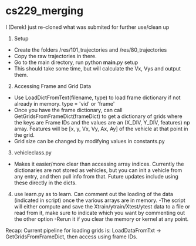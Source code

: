 # cs229_merging
I (Derek) just re-cloned what was submited for further use/clean up

1) Setup

- Create the folders /res/101_trajectories and /res/80_trajectories
- Copy the raw trajectories in there.
- Go to the main directory, run python __main__.py setup
- This should take some time, but will calculate the Vx, Vys
  and output them.

2) Accessing Frame and Grid Data
- Use LoadDictFromText(filename, type) to load frame dictionary if
not already in memory.  type = 'vid' or 'frame'
- Once you have the frame dictionary, can call
 GetGridsFromFrameDict(frameDict) to get a dictionary of grids where
 the keys are Frame IDs and the values are an (X_DIV, Y_DIV, features)
 np array.  Features will be [x, y, Vx, Vy, Ax, Ay] of the vehicle
 at that point in the grid.
- Grid size can be changed by modifying values in constants.py

3) vehicleclass.py
- Makes it easier/more clear than accessing array indices.  Currently
the dictionaries are not stored as vehicles, but you can init a vehicle
from any entry, and then pull info from that.  Future updates include
using these directly in the dicts.

4) use learn.py as to learn. Can comment out the loading of
the data (indicated in script) once the various arrays are in memory. 
-The script will either compute and save the Xtrain/ytrain/Xtest/ytest data
to a file or read from it, make sure to indicate which you want by 
commenting out the other option
-Rerun it if you clear the memory or kernel at any point.

 Recap:
 Current pipeline for loading grids is:
 LoadDataFromTxt -> GetGridsFromFrameDict, then access using frame IDs.
 
